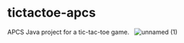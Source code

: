 # tictactoe-apcs
APCS Java project for a tic-tac-toe game.
&nbsp;
![unnamed (1)](https://user-images.githubusercontent.com/68828516/146659834-b153c3d3-3097-4038-8a08-415d4d86753c.png)

